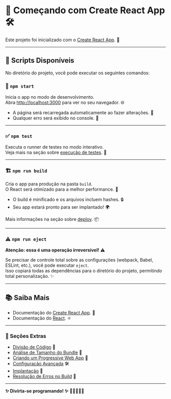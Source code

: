 # 🌟 Começando com Create React App 🛠️

Este projeto foi inicializado com o [Create React App](https://github.com/facebook/create-react-app). 🎉

---

## 📝 Scripts Disponíveis

No diretório do projeto, você pode executar os seguintes comandos:

### 🚀 `npm start`

Inicia o app no modo de desenvolvimento.\
Abra [http://localhost:3000](http://localhost:3000) para ver no seu navegador. 🌐

- A página será recarregada automaticamente ao fazer alterações. 🔄
- Qualquer erro será exibido no console. 🐞

---

### ✅ `npm test`

Executa o runner de testes no modo interativo.\
Veja mais na seção sobre [execução de testes](https://facebook.github.io/create-react-app/docs/running-tests). 🧪

---

### 🏗️ `npm run build`

Cria o app para produção na pasta `build`.\
O React será otimizado para a melhor performance. 🚀

- O build é minificado e os arquivos incluem hashes. 🔒
- Seu app estará pronto para ser implantado! 🌍

Mais informações na seção sobre [deploy](https://facebook.github.io/create-react-app/docs/deployment). 📦

---

### ⚠️ `npm run eject`

**Atenção: essa é uma operação irreversível!** ⚠️

Se precisar de controle total sobre as configurações (webpack, Babel, ESLint, etc.), você pode executar `eject`.\
Isso copiará todas as dependências para o diretório do projeto, permitindo total personalização. ✨

---

## 📚 Saiba Mais

- Documentação do [Create React App](https://facebook.github.io/create-react-app/docs/getting-started). 📖
- Documentação do [React](https://reactjs.org/). ⚛️

---

### 🧩 Seções Extras

- [Divisão de Código](https://facebook.github.io/create-react-app/docs/code-splitting) 🚦
- [Análise de Tamanho do Bundle](https://facebook.github.io/create-react-app/docs/analyzing-the-bundle-size) 📏
- [Criando um Progressive Web App](https://facebook.github.io/create-react-app/docs/making-a-progressive-web-app) 📱
- [Configuração Avançada](https://facebook.github.io/create-react-app/docs/advanced-configuration) 🛠️
- [Implantação](https://facebook.github.io/create-react-app/docs/deployment) 🚢
- [Resolução de Erros no Build](https://facebook.github.io/create-react-app/docs/troubleshooting#npm-run-build-fails-to-minify) 🐛

---

**✨ Divirta-se programando! ✨** 🌈👨‍💻👩‍💻
